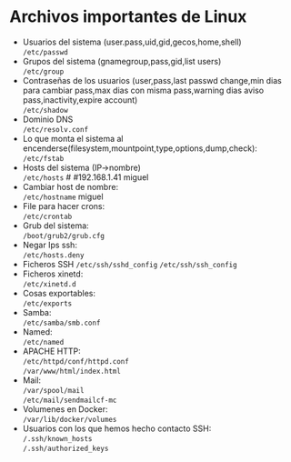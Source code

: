 # Archivos importantes de Linux

+ Usuarios del sistema (user.pass,uid,gid,gecos,home,shell)  
`/etc/passwd`  
+ Grupos del sistema (gnamegroup,pass,gid,list users)  
`/etc/group`  
+ Contraseñas de los usuarios (user,pass,last passwd change,min dias para cambiar pass,max dias con misma pass,warning dias aviso pass,inactivity,expire account)  
`/etc/shadow`  
+ Dominio DNS  
`/etc/resolv.conf`  
+ Lo que monta el sistema al encenderse(filesystem,mountpoint,type,options,dump,check):  
`/etc/fstab`
+ Hosts del sistema (IP->nombre)  
`/etc/hosts` # #192.168.1.41 miguel
+ Cambiar host de nombre:  
`/etc/hostname` miguel  
+ File para hacer crons:  
`/etc/crontab`  
+ Grub del sistema:  
`/boot/grub2/grub.cfg`
+ Negar Ips ssh:  
`/etc/hosts.deny`
+ Ficheros SSH
`/etc/ssh/sshd_config` `/etc/ssh/ssh_config`
+ Ficheros xinetd:  
`/etc/xinetd.d`
+ Cosas exportables:  
`/etc/exports`
+ Samba:  
`/etc/samba/smb.conf`
+ Named:  
`/etc/named`
+ APACHE HTTP:  
`/etc/httpd/conf/httpd.conf`  
`/var/www/html/index.html`
+ Mail:  
`/var/spool/mail`  
`/etc/mail/sendmailcf-mc`
+ Volumenes en Docker:  
`/var/lib/docker/volumes`
+ Usuarios con los que hemos hecho contacto SSH:  
`/.ssh/known_hosts`  
`/.ssh/authorized_keys`
